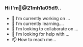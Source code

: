 ### Hi I'm👋@21mh1a05d9..
- 🔭 I’m currently working on ...
- 🌱 I’m currently learning....
- 👯 I’m looking to collaborate on ...
- 🤔 I’m looking for help with ...
- 📫 How to reach me...

